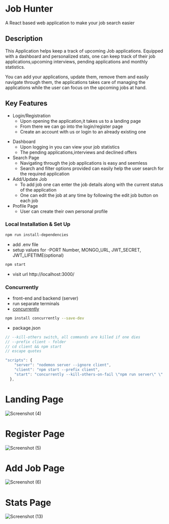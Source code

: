 # Job Hunter
A React based web application to make your job search easier

## Description

This Application helps keep a track of upcoming Job applications. Equipped with a dashboard and personalized stats, one can keep track of their job applications,upcoming interviews, pending applications and monthly statistics.

You can add your applications, update them, remove them and easily navigate through them, the applications takes care of managing the applications while the 
user can focus on the upcoming jobs at hand.

## Key Features
* Login/Registration
   * Upon opening the application,it takes us to a landing page
   * From there we can go into the login/register page
   * Create an account with us or login to an already existing one
- Dashboard
   - Upon logging in you can view your job statistics
   - The pending applications,interviews and declined offers
- Search Page
  - Navigating through the job applications is easy and seemless
  - Search and filter options provided can easily help the user search for the required application
- Add/Update Job
  - To add job one can enter the job details along with the current status of the application
  - One can edit the job at any time by following the edit job button on each job
- Profile Page
  - User can create their own personal profile
 

### Local Installation & Set Up

```sh
npm run install-dependencies
```

- add .env file
- setup values for -PORT Number, MONGO_URL, JWT_SECRET, JWT_LIFETIME(optional)

```sh
npm start
```

- visit url http://localhost:3000/

### Concurrently

- front-end and backend (server)
- run separate terminals
- [concurrently](https://www.npmjs.com/package/concurrently)

```sh
npm install concurrently --save-dev

```

- package.json

```js
// --kill-others switch, all commands are killed if one dies
// --prefix client - folder
// cd client && npm start
// escape quotes

"scripts": {
    "server": "nodemon server --ignore client",
    "client": "npm start --prefix client",
    "start": "concurrently --kill-others-on-fail \"npm run server\" \" npm run client\""
  },
```

# Landing Page
![Screenshot (4)](https://user-images.githubusercontent.com/56735635/188561265-5a7f2863-b20f-41be-819f-c9af749b4ebc.png)



# Register Page
![Screenshot (5)](https://user-images.githubusercontent.com/56735635/188560063-4ad2b060-5e6f-4dd2-9a17-bcbc05a52a1d.png)



# Add Job Page
![Screenshot (6)](https://user-images.githubusercontent.com/56735635/188560210-13e6fa2d-d746-42c4-a09b-32c1968a3ed0.png)


# Stats Page
![Screenshot (13)](https://user-images.githubusercontent.com/56735635/188595949-102c69dd-cd65-4b49-9630-9225dd711050.png)


